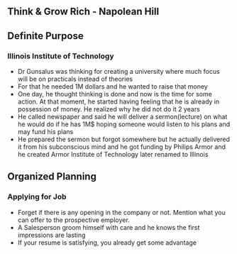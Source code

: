 Think & Grow Rich - Napolean Hill
--------------------------------

## Definite Purpose

### Illinois Institute of Technology
- Dr Gunsalus was thinking for creating a university where much focus will be on practicals instead of theories
- For that he needed 1M dollars and he wanted to raise that money
- One day, he thought thinking is done and now is the time for some action. At that moment, he started having feeling that he is already in possession of money. He realized why he did not do it 2 years
- He called newspaper and said he will deliver a sermon(lecture) on what he would do if he has 1M$ hoping someone would listen to his plans and may fund his plans
- He prepared the sermon but forgot somewhere but he actually delivered it from his subconscious mind and he got funding by Philips Armor and he created Armor Institute of Technology later renamed to Illinois

## Organized Planning

### Applying for Job
- Forget if there is any opening in the company or not. Mention what you can offer to the prospective employer. 
- A Salesperson groom himself with care and he knows the first impressions are lasting
- If your resume is satisfying, you already get some advantage
